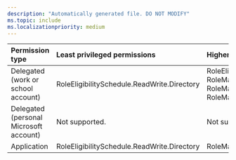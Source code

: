 ```yaml
---
description: "Automatically generated file. DO NOT MODIFY"
ms.topic: include
ms.localizationpriority: medium
---
```


|Permission type|Least privileged permissions|Higher privileged permissions|
|:---|:---|:---|
|Delegated (work or school account)|RoleEligibilitySchedule.ReadWrite.Directory|RoleEligibilitySchedule.Read.Directory, RoleManagement.Read.All, RoleManagement.Read.Directory, RoleManagement.ReadWrite.Directory|
|Delegated (personal Microsoft account)|Not supported.|Not supported.|
|Application|RoleEligibilitySchedule.ReadWrite.Directory|RoleManagement.ReadWrite.Directory|

